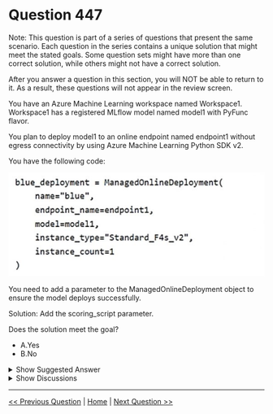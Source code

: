 # Question 447

Note: This question is part of a series of questions that present the same scenario. Each question in the series contains a unique solution that might meet the stated goals. Some question sets might have more than one correct solution, while others might not have a correct solution.

After you answer a question in this section, you will NOT be able to return to it. As a result, these questions will not appear in the review screen.

You have an Azure Machine Learning workspace named Workspace1. Workspace1 has a registered MLflow model named model1 with PyFunc flavor.

You plan to deploy model1 to an online endpoint named endpoint1 without egress connectivity by using Azure Machine Learning Python SDK v2.

You have the following code:

![Question Image](../images/q447_q_image571.png)

You need to add a parameter to the ManagedOnlineDeployment object to ensure the model deploys successfully.

Solution: Add the scoring_script parameter.

Does the solution meet the goal?

- A.Yes
- B.No

<details>
  <summary>Show Suggested Answer</summary>

<strong>A</strong><br>

</details>

<details>
  <summary>Show Discussions</summary>

<blockquote><p><strong>nposteraro</strong> <code>(Thu 21 Nov 2024 11:23)</code> - <em>Upvotes: 1</em></p><p>When you deploy your MLflow model to an online endpoint, you don&#x27;t need to specify a scoring script or an environment—this functionality is known as no-code deployment.
https://learn.microsoft.com/en-us/azure/machine-learning/how-to-deploy-mlflow-models-online-endpoints?view=azureml-api-2&amp;tabs=cli</p></blockquote>
<blockquote><p><strong>D0ktor</strong> <code>(Mon 18 Nov 2024 19:17)</code> - <em>Upvotes: 2</em></p><p>Scoring script has nothing to do with egress connectivity</p></blockquote>
<blockquote><p><strong>f2a9aa5</strong> <code>(Fri 28 Jun 2024 10:03)</code> - <em>Upvotes: 2</em></p><p>B.

To deploy an MLflow model to an online endpoint in Azure Machine Learning without egress connectivity, you can use model packaging. Here’s how:

First, ensure that your workspace has no public network access.
Package your MLflow model using the --with-package flag:

az ml online-deployment create --with-package --endpoint-name $ENDPOINT_NAME -f blue-deployment.yml --all-traffic

Replace $ENDPOINT_NAME with your desired endpoint name.

This approach allows you to avoid the need for an internet connection while deploying MLflow models.

https://learn.microsoft.com/en-us/azure/machine-learning/how-to-deploy-mlflow-models-online-endpoints?view=azureml-api-2&amp;tabs=cli</p></blockquote>

<blockquote><p><strong>cryodax</strong> <code>(Sat 15 Jun 2024 19:34)</code> - <em>Upvotes: 2</em></p><p>The ManagedOnlineDeployment class requires the following parameters:

name: str: Name of the deployment resource.
model: str | Model | None: Model entity for the endpoint deployment, defaults to None.
code_configuration: CodeConfiguration | None: Code Configuration, defaults to None.
environment: str | Environment | None: Environment entity for the endpoint deployment, defaults to None.
These are the minimum required parameters to create an instance of the ManagedOnlineDeployment class. All other parameters are optional and have default values. Please note that while model, code_configuration, and environment are optional in the constructor, they are typically necessary for a successful deployment. If not provided in the constructor, they should be set before deployment.</p></blockquote>

</details>

---

[<< Previous Question](question_446.md) | [Home](/index.md) | [Next Question >>](question_448.md)
